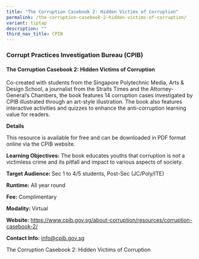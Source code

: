 ```yaml
---
title: "The Corruption Casebook 2: Hidden Victims of Corruption"
permalink: /the-corruption-casebook-2-hidden-victims-of-corruption/
variant: tiptap
description: ""
third_nav_title: CPIB
---
```

<h3>Corrupt Practices Investigation Bureau (CPIB)</h3>
<h4>The Corruption Casebook 2: Hidden Victims of Corruption</h4>
<p>Co-created with students from the Singapore Polytechnic Media, Arts &amp;
Design School, a journalist from the Straits Times and the Attorney-General’s
Chambers, the book features 14 corruption cases investigated by CPIB illustrated
through an art-style illustration. The book also features interactive activities
and quizzes to enhance the anti-corruption learning value for readers.</p>
<p><strong>Details</strong>
</p>
<p>This resource is available for free and can be downloaded in PDF format
online via the CPIB website.</p>
<p><strong>Learning Objectives:</strong> The book educates youths that corruption
is not a victimless crime and its pitfall and impact to various aspects
of society.</p>
<p><strong>Target Audience: </strong>Sec 1 to 4/5 students, Post-Sec (JC/Poly/ITE)</p>
<p><strong>Runtime:</strong> All year round</p>
<p><strong>Fee:</strong> Complimentary</p>
<p><strong>Modality: </strong>Virtual</p>
<p><strong>Website:</strong>  <a href="https://www.cpib.gov.sg/about-corruption/resources/corruption-casebook-2/" rel="noopener noreferrer nofollow" target="_blank">https://www.cpib.gov.sg/about-corruption/resources/corruption-casebook-2/</a>
</p>
<p><strong>Contact Info:</strong>  <a href="mailto:info@cpib.gov.sg" rel="noopener noreferrer nofollow" target="_blank">info@cpib.gov.sg</a>
</p>
<p></p>
<p>The Corruption Casebook 2: Hidden Victims of Corruption</p>